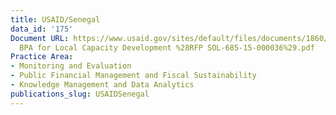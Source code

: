 ```yaml
---
title: USAID/Senegal
data_id: '175'
Document URL: https://www.usaid.gov/sites/default/files/documents/1860/USAID-Senegal
  BPA for Local Capacity Development %28RFP SOL-685-15-000036%29.pdf
Practice Area:
- Monitoring and Evaluation
- Public Financial Management and Fiscal Sustainability
- Knowledge Management and Data Analytics
publications_slug: USAIDSenegal
---
```


